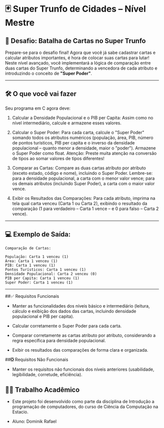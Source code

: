 # 🃏 Super Trunfo de Cidades – Nível Mestre

## 🎯 Desafio: Batalha de Cartas no Super Trunfo

Prepare-se para o desafio final! Agora que você já sabe cadastrar cartas e calcular atributos importantes, é hora de colocar suas cartas para lutar! Neste nível avançado, você implementará a lógica de comparação entre duas cartas do Super Trunfo, determinando a vencedora de cada atributo e introduzindo o conceito de **"Super Poder"**.

---

## 🛠️ O que você vai fazer

Seu programa em C agora deve:

1. Calcular a Densidade Populacional e o PIB per Capita: Assim como no nível intermediário, calcule e armazene esses valores.
 
2. Calcular o Super Poder: Para cada carta, calcule o "Super Poder" somando todos os atributos numéricos (população, área, PIB, número de pontos turísticos, PIB per capita e o inverso da densidade populacional – quanto menor a densidade, maior o "poder"). Armazene o Super Poder como float. Atenção: Preste muita atenção na conversão de tipos ao somar valores de tipos diferentes!
 
3. Comparar as Cartas: Compare as duas cartas atributo por atributo (exceto estado, código e nome), incluindo o Super Poder. Lembre-se: para a densidade populacional, a carta com o menor valor vence; para os demais atributos (incluindo Super Poder), a carta com o maior valor vence.
 
4. Exibir os Resultados das Comparações: Para cada atributo, imprima na tela qual carta venceu (Carta 1 ou Carta 2), exibindo o resultado da comparação (1 para verdadeiro – Carta 1 vence – e 0 para falso – Carta 2 vence).

---

## 💻 Exemplo de Saída:

```text
Comparação de Cartas:

População: Carta 1 venceu (1)
Área: Carta 1 venceu (1)
PIB: Carta 1 venceu (1)
Pontos Turísticos: Carta 1 venceu (1)
Densidade Populacional: Carta 2 venceu (0)
PIB per Capita: Carta 1 venceu (1)
Super Poder: Carta 1 venceu (1)
```

---

##✅ Requisitos Funcionais

- Manter as funcionalidades dos níveis básico e intermediário (leitura, cálculo e exibição dos dados das cartas, incluindo densidade populacional e PIB per capita).
 
- Calcular corretamente o Super Poder para cada carta.
 
- Comparar corretamente as cartas atributo por atributo, considerando a regra específica para densidade populacional.
 
- Exibir os resultados das comparações de forma clara e organizada.

##❎ Requisitos Não Funcionais

- Manter os requisitos não funcionais dos níveis anteriores (usabilidade, legibilidade, corretude, eficiência).

## 👨‍🎓 Trabalho Acadêmico

- Este projeto foi desenvolvido como parte da disciplina de Introdução a programação de computadores, do curso de Ciência da Computação na Estacio.

- Aluno: Dominik Rafael
